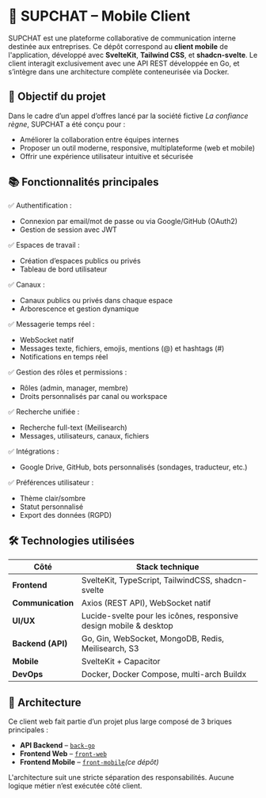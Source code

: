 # 📣 SUPCHAT – Mobile Client

SUPCHAT est une plateforme collaborative de communication interne destinée aux entreprises. Ce dépôt correspond au **client mobile** de l'application, développé avec **SvelteKit**, **Tailwind CSS**, et **shadcn-svelte**. Le client interagit exclusivement avec une API REST développée en Go, et s’intègre dans une architecture complète conteneurisée via Docker.

## 🚀 Objectif du projet

Dans le cadre d’un appel d’offres lancé par la société fictive *La confiance règne*, SUPCHAT a été conçu pour :

- Améliorer la collaboration entre équipes internes
- Proposer un outil moderne, responsive, multiplateforme (web et mobile)
- Offrir une expérience utilisateur intuitive et sécurisée

## 📚 Fonctionnalités principales

✅ Authentification :
- Connexion par email/mot de passe ou via Google/GitHub (OAuth2)
- Gestion de session avec JWT

✅ Espaces de travail :
- Création d’espaces publics ou privés
- Tableau de bord utilisateur

✅ Canaux :
- Canaux publics ou privés dans chaque espace
- Arborescence et gestion dynamique

✅ Messagerie temps réel :
- WebSocket natif
- Messages texte, fichiers, emojis, mentions (@) et hashtags (#)
- Notifications en temps réel

✅ Gestion des rôles et permissions :
- Rôles (admin, manager, membre)
- Droits personnalisés par canal ou workspace

✅ Recherche unifiée :
- Recherche full-text (Meilisearch)
- Messages, utilisateurs, canaux, fichiers

✅ Intégrations :
- Google Drive, GitHub, bots personnalisés (sondages, traducteur, etc.)

✅ Préférences utilisateur :
- Thème clair/sombre
- Statut personnalisé
- Export des données (RGPD)

## 🛠️ Technologies utilisées

| Côté              | Stack technique |
|-------------------|-----------------|
| **Frontend**      | SvelteKit, TypeScript, TailwindCSS, shadcn-svelte |
| **Communication** | Axios (REST API), WebSocket natif |
| **UI/UX**         | Lucide-svelte pour les icônes, responsive design mobile & desktop |
| **Backend (API)** | Go, Gin, WebSocket, MongoDB, Redis, Meilisearch, S3 |
| **Mobile**        | SvelteKit + Capacitor |
| **DevOps**        | Docker, Docker Compose, multi-arch Buildx |

## 🧩 Architecture

Ce client web fait partie d’un projet plus large composé de 3 briques principales :

- **API Backend** – [`back-go`](https://github.com/SUPCHAT-LMRT/back-go)
- **Frontend Web** – [`front-web`](https://github.com/SUPCHAT-LMRT/front-web)
- **Frontend Mobile** – [`front-mobile`](https://github.com/SUPCHAT-LMRT/front-mobile)*(ce dépôt)*

L'architecture suit une stricte séparation des responsabilités. Aucune logique métier n’est exécutée côté client.
